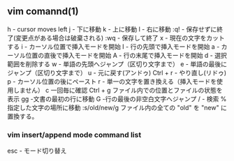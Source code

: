 ## vim comannd(1)

h - cursor moves left
j - 下に移動
k - 上に移動
l - 右に移動
:q! - 保存せずに終了(変更点がある場合は破棄される)
:wq - 保存して終了
x - 現在の文字をカットする
i - カーソル位置で挿入モードを開始
I - 行の先頭で挿入モードを開始
a - カーソル位置の直後で挿入モードを開始
A - 行の末尾で挿入モードを開始
d - 選択範囲を削除する
w - 単語の先頭へジャンプ（区切り文字まで）
e - 単語の最後にジャンプ（区切り文字まで）
u - 元に戻す(アンドゥ)
Ctrl + r - やり直し(リドゥ)
p - カーソル位置の後にペースト
r - 単一の文字を置き換える（挿入モードを使用しません）
c 一回毎に確認
Ctrl + g ファイル内での位置とファイルの状態を表示
gg -文書の最初の行に移動
G -行の最後の非空白文字へジャンプ
/ - 検索
% 指定した文字の場所に移動
:s/old/new/g ファイル内の全ての "old" を "new" に置換する。
### vim insert/append mode command list

esc - モード切り替え
